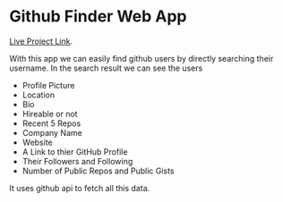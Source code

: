 # Github Finder Web App

[Live Project Link](https://github-finder-1-0-1.netlify.app/).

With this app we can easily find github users by directly searching their username. In the search result we can see the users
- Profile Picture
- Location
- Bio
- Hireable or not
- Recent 5 Repos
- Company Name
- Website
- A Link to thier GitHub Profile
- Their Followers and Following
- Number of Public Repos and Public Gists

It uses github api to fetch all this data.
